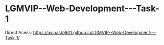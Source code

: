 # LGMVIP--Web-Development---Task-1

Direct Acess: https://avinash9611.github.io/LGMVIP--Web-Development---Task-1/
